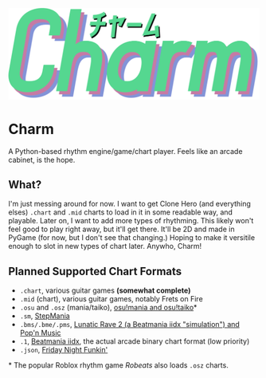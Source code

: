 ![Charm logo.](docs/images/logo.png)

# Charm
A Python-based rhythm engine/game/chart player. Feels like an arcade cabinet, is the hope.

## What?
I'm just messing around for now. I want to get Clone Hero (and everything elses) `.chart` and `.mid` charts to load in it in some readable way, and playable. Later on, I want to add more types of rhythming. This likely won't feel good to play right away, but it'll get there. It'll be 2D and made in PyGame (for now, but I don't see that changing.) Hoping to make it versitile enough to slot in new types of chart later. Anywho, Charm!

## Planned Supported Chart Formats

* `.chart`, various guitar games **(somewhat complete)**
* `.mid` (chart), various guitar games, notably Frets on Fire
* `.osu` and `.osz` (mania/taiko), [osu!mania and osu!taiko](https://osu.ppy.sh/wiki/en/osu%21_File_Formats)\*
* `.sm`, [StepMania](https://strategywiki.org/wiki/StepMania/Creating_songs)
* `.bms/.bme/.pms`, [Lunatic Rave 2 (a Beatmania iidx "simulation") and Pop'n Music](https://github.com/BMS-Community/resources#bms-creation)
* `.1`, [Beatmania iidx](https://github.com/SaxxonPike/rhythm-game-formats/blob/master/iidx/1.md), the actual arcade binary chart format (low priority)
* `.json`, [Friday Night Funkin'](https://github.com/ninjamuffin99/Funkin/blob/master/source/ChartParser.hx)

\* The popular Roblox rhythm game *Robeats* also loads `.osz` charts.

